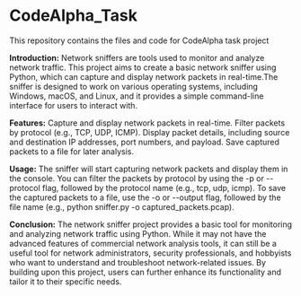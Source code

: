 # CodeAlpha_Task
This repository contains the files and code for CodeAlpha task  project


**Introduction:**
Network sniffers are tools used to monitor and analyze network traffic. This project aims to create a basic network sniffer using Python, which can capture and display network packets in real-time.The sniffer is designed to work on various operating systems, including Windows, macOS, and Linux, and it provides a simple command-line interface for users to interact with.


**Features:**
Capture and display network packets in real-time.
Filter packets by protocol (e.g., TCP, UDP, ICMP).
Display packet details, including source and destination IP addresses, port numbers, and payload.
Save captured packets to a file for later analysis.


**Usage:**
The sniffer will start capturing network packets and display them in the console.
You can filter the packets by protocol by using the -p or --protocol flag, followed by the protocol name (e.g., tcp, udp, icmp).
To save the captured packets to a file, use the -o or --output flag, followed by the file name (e.g., python sniffer.py -o captured_packets.pcap).


**Conclusion:**
The network sniffer project provides a basic tool for monitoring and analyzing network traffic using Python. While it may not have the advanced features of commercial network analysis tools, it can still be a useful tool for network administrators, security professionals, and hobbyists who want to understand and troubleshoot network-related issues. By building upon this project, users can further enhance its functionality and tailor it to their specific needs.
